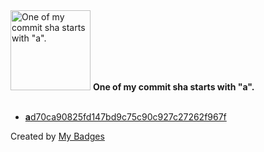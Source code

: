 <img src="https://my-badges.github.io/my-badges/a-commit.png" alt="One of my commit sha starts with &quot;a&quot;." title="One of my commit sha starts with &quot;a&quot;." width="128">
<strong>One of my commit sha starts with &quot;a&quot;.</strong>
<br><br>

- <a href="https://github.com/dzakwannajmi/dzakwannajmi/commit/ad70ca90825fd147bd9c75c90c927c27262f967f"><strong>a</strong>d70ca90825fd147bd9c75c90c927c27262f967f</a>


Created by <a href="https://github.com/my-badges/my-badges">My Badges</a>